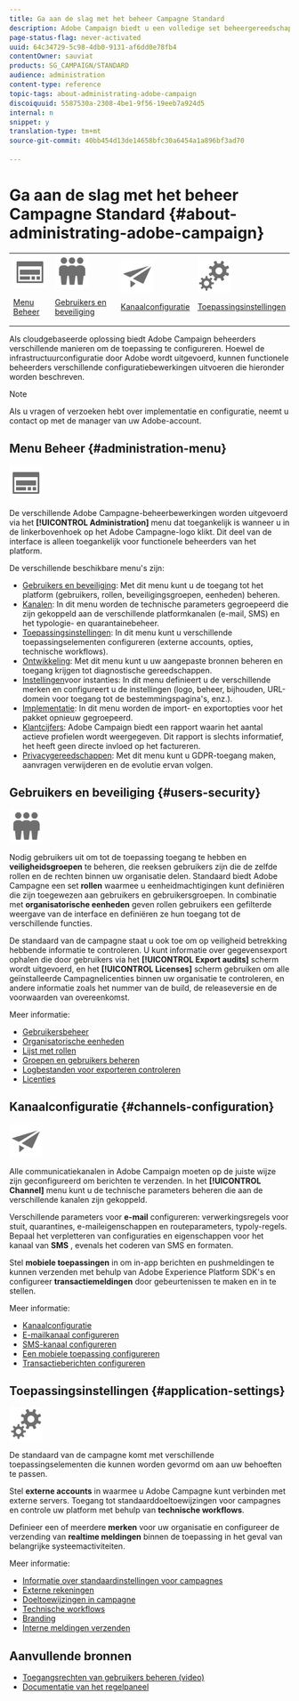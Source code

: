 ```yaml
---
title: Ga aan de slag met het beheer Campagne Standard
description: Adobe Campaign biedt u een volledige set beheergereedschappen. Leer hoe u uw gebruikers beheert en uw kanalen configureert.
page-status-flag: never-activated
uuid: 64c34729-5c98-4db0-9131-af6dd0e78fb4
contentOwner: sauviat
products: SG_CAMPAIGN/STANDARD
audience: administration
content-type: reference
topic-tags: about-administrating-adobe-campaign
discoiquuid: 5587530a-2308-4be1-9f56-19eeb7a924d5
internal: n
snippet: y
translation-type: tm+mt
source-git-commit: 40bb454d13de14658bfc30a6454a1a896bf3ad70

---
```



# Ga aan de slag met het beheer Campagne Standard {#about-administrating-adobe-campaign}

<table>
<tr><td><img src="assets/do-not-localize/icon_menu.svg" width="60px"><p><a href="#administration-menu">Menu Beheer</a></p></td>
<td><img src="assets/do-not-localize/icon_users.svg" width="60px"><p><a href="#users-security">Gebruikers en beveiliging</a></p></td>
<td><img src="assets/do-not-localize/icon_channels.svg" width="60px"><p><a href="#channels-configuration">Kanaalconfiguratie</a></p></td>
<td><img src="assets/do-not-localize/icon_settings.svg" width="60px"><p><a href="#application-settings">Toepassingsinstellingen</a></p></td></tr>
</table>

Als cloudgebaseerde oplossing biedt Adobe Campaign beheerders verschillende manieren om de toepassing te configureren. Hoewel de infrastructuurconfiguratie door Adobe wordt uitgevoerd, kunnen functionele beheerders verschillende configuratiebewerkingen uitvoeren die hieronder worden beschreven.

>[!NOTE]
>
>Als u vragen of verzoeken hebt over implementatie en configuratie, neemt u contact op met de manager van uw Adobe-account.

## Menu Beheer {#administration-menu}

<img src="assets/do-not-localize/icon_menu.svg" width="60px">

De verschillende Adobe Campagne-beheerbewerkingen worden uitgevoerd via het **[!UICONTROL Administration]** menu dat toegankelijk is wanneer u in de linkerbovenhoek op het Adobe Campagne-logo klikt. Dit deel van de interface is alleen toegankelijk voor functionele beheerders van het platform.

De verschillende beschikbare menu&#39;s zijn:

* [Gebruikers en beveiliging](../../administration/using/about-access-management.md): Met dit menu kunt u de toegang tot het platform (gebruikers, rollen, beveiligingsgroepen, eenheden) beheren.
* [Kanalen](../../administration/using/about-channel-configuration.md): In dit menu worden de technische parameters gegroepeerd die zijn gekoppeld aan de verschillende platformkanalen (e-mail, SMS) en het typologie- en quarantainebeheer.
* [Toepassingsinstellingen](../../administration/using/external-accounts.md): In dit menu kunt u verschillende toepassingselementen configureren (externe accounts, opties, technische workflows).
* [Ontwikkeling](../../developing/using/data-model-concepts.md): Met dit menu kunt u uw aangepaste bronnen beheren en toegang krijgen tot diagnostische gereedschappen.
* [Instellingen](../../administration/using/branding.md)voor instanties: In dit menu definieert u de verschillende merken en configureert u de instellingen (logo, beheer, bijhouden, URL-domein voor toegang tot de bestemmingspagina&#39;s, enz.).
* [Implementatie](../../automating/using/managing-packages.md): In dit menu worden de import- en exportopties voor het pakket opnieuw gegroepeerd.
* [Klantcijfers](../../audiences/using/active-profiles.md): Adobe Campaign biedt een rapport waarin het aantal actieve profielen wordt weergegeven. Dit rapport is slechts informatief, het heeft geen directe invloed op het factureren.
* [Privacygereedschappen](https://docs.campaign.adobe.com/doc/standard/getting_started/en/ACS_GDPR.html): Met dit menu kunt u GDPR-toegang maken, aanvragen verwijderen en de evolutie ervan volgen.

## Gebruikers en beveiliging {#users-security}

<img src="assets/do-not-localize/icon_users.svg"  width="60px">

Nodig gebruikers uit om tot de toepassing toegang te hebben en **veiligheidsgroepen** te beheren, die reeksen gebruikers zijn die de zelfde rollen en de rechten binnen uw organisatie delen. Standaard biedt Adobe Campagne een set **rollen** waarmee u eenheidmachtigingen kunt definiëren die zijn toegewezen aan gebruikers en gebruikersgroepen. In combinatie met **organisatorische eenheden** geven rollen gebruikers een gefilterde weergave van de interface en definiëren ze hun toegang tot de verschillende functies.

De standaard van de campagne staat u ook toe om op veiligheid betrekking hebbende informatie te controleren. U kunt informatie over gegevensexport ophalen die door gebruikers via het **[!UICONTROL Export audits]** scherm wordt uitgevoerd, en het **[!UICONTROL Licenses]** scherm gebruiken om alle geïnstalleerde Campagnelicenties binnen uw organisatie te controleren, en andere informatie zoals het nummer van de build, de releaseversie en de voorwaarden van overeenkomst.

Meer informatie:

* [Gebruikersbeheer](../../administration/using/users-management.md)
* [Organisatorische eenheden](../../administration/using/organizational-units.md)
* [Lijst met rollen](../../administration/using/list-of-roles.md)
* [Groepen en gebruikers beheren](../../administration/using/managing-groups-and-users.md)
* [Logbestanden voor exporteren controleren](../../administration/using/auditing-export-logs.md)
* [Licenties](../../administration/using/licenses.md)

## Kanaalconfiguratie {#channels-configuration}

<img src="assets/do-not-localize/icon_channels.svg" width="60px">

Alle communicatiekanalen in Adobe Campaign moeten op de juiste wijze zijn geconfigureerd om berichten te verzenden. In het **[!UICONTROL Channel]** menu kunt u de technische parameters beheren die aan de verschillende kanalen zijn gekoppeld.

Verschillende parameters voor **e-mail** configureren: verwerkingsregels voor stuit, quarantines, e-maileigenschappen en routeparameters, typoly-regels. Bepaal het verpletteren van configuraties en eigenschappen voor het kanaal van **SMS** , evenals het coderen van SMS en formaten.

Stel **mobiele toepassingen** in om in-app berichten en pushmeldingen te kunnen verzenden met behulp van Adobe Experience Platform SDK&#39;s en configureer **transactiemeldingen** door gebeurtenissen te maken en in te stellen.

Meer informatie:

* [Kanaalconfiguratie](../../administration/using/about-channel-configuration.md)
* [E-mailkanaal configureren](../../administration/using/configuring-email-channel.md)
* [SMS-kanaal configureren](../../administration/using/configuring-sms-channel.md)
* [Een mobiele toepassing configureren](../../administration/using/configuring-a-mobile-application.md)
* [Transactieberichten configureren](../../administration/using/configuring-transactional-messaging.md)

## Toepassingsinstellingen {#application-settings}

<img src="assets/do-not-localize/icon_settings.svg" width="60px">

De standaard van de campagne komt met verschillende toepassingselementen die kunnen worden gevormd om aan uw behoeften te passen.

Stel **externe accounts** in waarmee u Adobe Campagne kunt verbinden met externe servers. Toegang tot standaarddoeltoewijzingen voor campagnes en controle uw platform met behulp van **technische workflows**.

Definieer een of meerdere **merken** voor uw organisatie en configureer de verzending van **realtime meldingen** binnen de toepassing in het geval van belangrijke systeemactiviteiten.

Meer informatie:

* [Informatie over standaardinstellingen voor campagnes](../../administration/using/about-campaign-standard-settings.md)
* [Externe rekeningen](../../administration/using/external-accounts.md)
* [Doeltoewijzingen in campagne](../../administration/using/target-mappings-in-campaign.md)
* [Technische workflows](../../administration/using/technical-workflows.md)
* [Branding](../../administration/using/branding.md)
* [Interne meldingen verzenden](../../administration/using/sending-internal-notifications.md)

## Aanvullende bronnen

* [Toegangsrechten van gebruikers beheren (video)](https://docs.adobe.com/content/help/en/campaign-standard-learn/tutorials/administrating/managing-user-access-rights.html)
* [Documentatie van het regelpaneel](https://docs.adobe.com/content/help/en/control-panel/using/control-panel-home.html)
